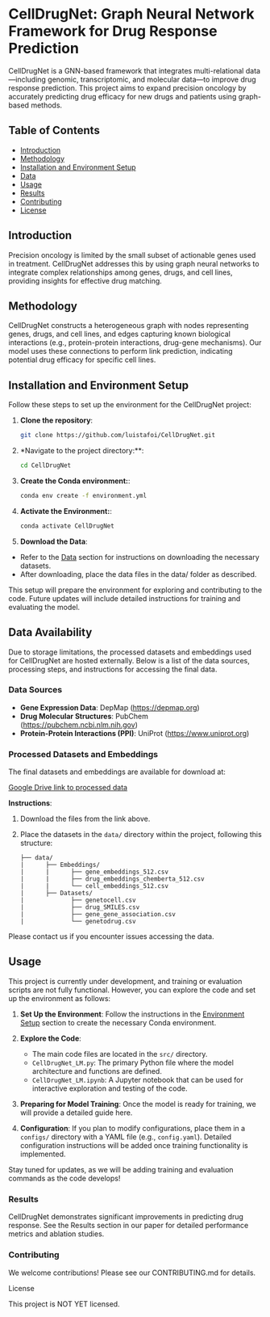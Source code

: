 # CellDrugNet: Graph Neural Network Framework for Drug Response Prediction

CellDrugNet is a GNN-based framework that integrates multi-relational data—including genomic, transcriptomic, and molecular data—to improve drug response prediction. This project aims to expand precision oncology by accurately predicting drug efficacy for new drugs and patients using graph-based methods.

## Table of Contents
- [Introduction](#introduction)
- [Methodology](#methodology)
- [Installation and Environment Setup](#installation-and-environment-setup)
- [Data](#data-availability)
- [Usage](#usage)
- [Results](#results)
- [Contributing](#contributing)
- [License](#license)

## Introduction
Precision oncology is limited by the small subset of actionable genes used in treatment. CellDrugNet addresses this by using graph neural networks to integrate complex relationships among genes, drugs, and cell lines, providing insights for effective drug matching.

## Methodology
CellDrugNet constructs a heterogeneous graph with nodes representing genes, drugs, and cell lines, and edges capturing known biological interactions (e.g., protein-protein interactions, drug-gene mechanisms). Our model uses these connections to perform link prediction, indicating potential drug efficacy for specific cell lines.

## Installation and Environment Setup

Follow these steps to set up the environment for the CellDrugNet project:

1. **Clone the repository**:
   
   ```bash
   git clone https://github.com/luistafoi/CellDrugNet.git
   ```
2. *Navigate to the project directory:**:
   
   ```bash
   cd CellDrugNet
   ```

3. **Create the Conda environment:**:
   
   ```bash
   conda env create -f environment.yml
   ```

4. **Activate the Environment:**:
   
   ```bash
   conda activate CellDrugNet
   ```
5. **Download the Data**:

- Refer to the [Data](#data-availability) section for instructions on downloading the necessary datasets.
- After downloading, place the data files in the data/ folder as described.

This setup will prepare the environment for exploring and contributing to the code. Future updates will include detailed instructions for training and evaluating the model.


## Data Availability

Due to storage limitations, the processed datasets and embeddings used for CellDrugNet are hosted externally. Below is a list of the data sources, processing steps, and instructions for accessing the final data.

### Data Sources
- **Gene Expression Data**: DepMap (https://depmap.org)
- **Drug Molecular Structures**: PubChem (https://pubchem.ncbi.nlm.nih.gov)
- **Protein-Protein Interactions (PPI)**: UniProt (https://www.uniprot.org)

### Processed Datasets and Embeddings
The final datasets and embeddings are available for download at:

[Google Drive link to processed data]([https://drive.google.com/drive/folders/your_shared_folder_link](https://drive.google.com/drive/folders/156-HcL9vjeLbM8ZMqwmg0mGyAeo_qynl?usp=sharing))

**Instructions**:
1. Download the files from the link above.
2. Place the datasets in the `data/` directory within the project, following this structure:

    ```
    ├── data/
    |      ├── Embeddings/
    |      |      ├── gene_embeddings_512.csv
    |      |      ├── drug_embeddings_chemberta_512.csv
    |      |      └── cell_embeddings_512.csv
    |      ├── Datasets/
    |             ├── genetocell.csv
    |             ├── drug_SMILES.csv
    |             ├── gene_gene_association.csv
    |             └── genetodrug.csv
    ```

Please contact us if you encounter issues accessing the data.

## Usage

This project is currently under development, and training or evaluation scripts are not fully functional. However, you can explore the code and set up the environment as follows:

1. **Set Up the Environment**:
   Follow the instructions in the [Environment Setup](#installation-and-environment-setup) section to create the necessary Conda environment.

2. **Explore the Code**:
   - The main code files are located in the `src/` directory. 
   - `CellDrugNet_LM.py`: The primary Python file where the model architecture and functions are defined.
   - `CellDrugNet_LM.ipynb`: A Jupyter notebook that can be used for interactive exploration and testing of the code.

3. **Preparing for Model Training**:
   Once the model is ready for training, we will provide a detailed guide here. 

4. **Configuration**:
   If you plan to modify configurations, place them in a `configs/` directory with a YAML file (e.g., `config.yaml`). Detailed configuration instructions will be added once training functionality is implemented.

Stay tuned for updates, as we will be adding training and evaluation commands as the code develops!

### Results

CellDrugNet demonstrates significant improvements in predicting drug response. See the Results section in our paper for detailed performance metrics and ablation studies.

### Contributing

We welcome contributions! Please see our CONTRIBUTING.md for details.

License

This project is NOT YET licensed.

